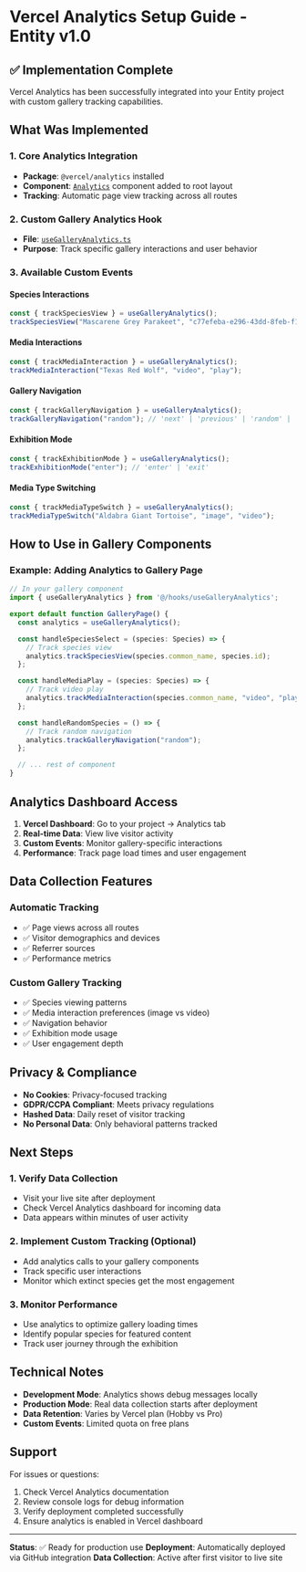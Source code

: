 # Vercel Analytics Setup Guide - Entity v1.0

## ✅ Implementation Complete

Vercel Analytics has been successfully integrated into your Entity project with custom gallery tracking capabilities.

## What Was Implemented

### 1. Core Analytics Integration
- **Package**: `@vercel/analytics` installed
- **Component**: [`Analytics`](src/app/layout.tsx:3) component added to root layout
- **Tracking**: Automatic page view tracking across all routes

### 2. Custom Gallery Analytics Hook
- **File**: [`useGalleryAnalytics.ts`](src/hooks/useGalleryAnalytics.ts:1)
- **Purpose**: Track specific gallery interactions and user behavior

### 3. Available Custom Events

#### Species Interactions
```typescript
const { trackSpeciesView } = useGalleryAnalytics();
trackSpeciesView("Mascarene Grey Parakeet", "c77efeba-e296-43dd-8feb-f12c1470a347");
```

#### Media Interactions
```typescript
const { trackMediaInteraction } = useGalleryAnalytics();
trackMediaInteraction("Texas Red Wolf", "video", "play");
```

#### Gallery Navigation
```typescript
const { trackGalleryNavigation } = useGalleryAnalytics();
trackGalleryNavigation("random"); // 'next' | 'previous' | 'random' | 'species_select'
```

#### Exhibition Mode
```typescript
const { trackExhibitionMode } = useGalleryAnalytics();
trackExhibitionMode("enter"); // 'enter' | 'exit'
```

#### Media Type Switching
```typescript
const { trackMediaTypeSwitch } = useGalleryAnalytics();
trackMediaTypeSwitch("Aldabra Giant Tortoise", "image", "video");
```

## How to Use in Gallery Components

### Example: Adding Analytics to Gallery Page

```typescript
// In your gallery component
import { useGalleryAnalytics } from '@/hooks/useGalleryAnalytics';

export default function GalleryPage() {
  const analytics = useGalleryAnalytics();

  const handleSpeciesSelect = (species: Species) => {
    // Track species view
    analytics.trackSpeciesView(species.common_name, species.id);
  };

  const handleMediaPlay = (species: Species) => {
    // Track video play
    analytics.trackMediaInteraction(species.common_name, "video", "play");
  };

  const handleRandomSpecies = () => {
    // Track random navigation
    analytics.trackGalleryNavigation("random");
  };

  // ... rest of component
}
```

## Analytics Dashboard Access

1. **Vercel Dashboard**: Go to your project → Analytics tab
2. **Real-time Data**: View live visitor activity
3. **Custom Events**: Monitor gallery-specific interactions
4. **Performance**: Track page load times and user engagement

## Data Collection Features

### Automatic Tracking
- ✅ Page views across all routes
- ✅ Visitor demographics and devices
- ✅ Referrer sources
- ✅ Performance metrics

### Custom Gallery Tracking
- ✅ Species viewing patterns
- ✅ Media interaction preferences (image vs video)
- ✅ Navigation behavior
- ✅ Exhibition mode usage
- ✅ User engagement depth

## Privacy & Compliance

- **No Cookies**: Privacy-focused tracking
- **GDPR/CCPA Compliant**: Meets privacy regulations
- **Hashed Data**: Daily reset of visitor tracking
- **No Personal Data**: Only behavioral patterns tracked

## Next Steps

### 1. Verify Data Collection
- Visit your live site after deployment
- Check Vercel Analytics dashboard for incoming data
- Data appears within minutes of user activity

### 2. Implement Custom Tracking (Optional)
- Add analytics calls to your gallery components
- Track specific user interactions
- Monitor which extinct species get the most engagement

### 3. Monitor Performance
- Use analytics to optimize gallery loading times
- Identify popular species for featured content
- Track user journey through the exhibition

## Technical Notes

- **Development Mode**: Analytics shows debug messages locally
- **Production Mode**: Real data collection starts after deployment
- **Data Retention**: Varies by Vercel plan (Hobby vs Pro)
- **Custom Events**: Limited quota on free plans

## Support

For issues or questions:
1. Check Vercel Analytics documentation
2. Review console logs for debug information
3. Verify deployment completed successfully
4. Ensure analytics is enabled in Vercel dashboard

---

**Status**: ✅ Ready for production use
**Deployment**: Automatically deployed via GitHub integration
**Data Collection**: Active after first visitor to live site